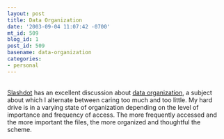 ```yaml
---
layout: post
title: Data Organization
date: '2003-09-04 11:07:42 -0700'
mt_id: 509
blog_id: 1
post_id: 509
basename: data-organization
categories:
- personal
---
```

<br /><a href="http://www.slashdot.org/">Slashdot</a> has an excellent discussion about <a href="http://ask.slashdot.org/article.pl?sid=03/09/02/2321248&amp;mode=thread&amp;tid=137&amp;tid=146&amp;tid=198&amp;tid=99">data organization</a>, a subject about which I alternate between caring too much and too little. My hard drive is in a varying state of organization depending on the level of importance and frequency of access. The more frequently accessed and the more important the files, the more organized and thoughtful the scheme.<br /><br /><br />
